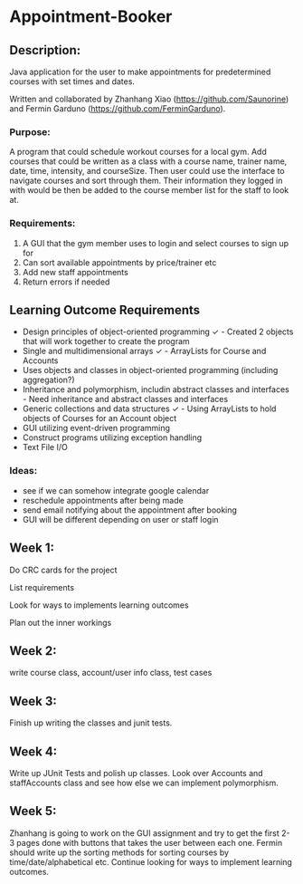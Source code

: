 # Appointment-Booker
## Description:
Java application for the user to make appointments for predetermined courses with set times and dates.

Written and collaborated by Zhanhang Xiao (https://github.com/Saunorine) and Fermin Garduno (https://github.com/FerminGarduno).

### Purpose:
A program that could schedule workout courses for a local gym. Add courses that could be written as a class with a course name, trainer name, date, time, intensity, and courseSize. Then user could use the interface to navigate courses and sort through them. Their information they logged in with would be then be added to the course member list for the staff to look at.

### Requirements:
1. A GUI that the gym member uses to login and select courses to sign up for
2. Can sort available appointments by price/trainer etc
3. Add new staff appointments
4. Return errors if needed

## Learning Outcome Requirements
  * Design principles of object-oriented programming ✓ - Created 2 objects that will work together to create the program
  * Single and multidimensional arrays ✓ - ArrayLists for Course and Accounts
  * Uses objects and classes in object-oriented programming (including aggregation?)
  * Inheritance and polymorphism, includin abstract classes and interfaces - Need inheritance and abstract classes and interfaces
  * Generic collections and data structures ✓ - Using ArrayLists to hold objects of Courses for an Account object
  * GUI utilizing event-driven programming
  * Construct programs utilizing exception handling
  * Text File I/O

### Ideas:
  * see if we can somehow integrate google calendar
  * reschedule appointments after being made
  * send email notifying about the appointment after booking
  * GUI will be different depending on user or staff login

## Week 1:
Do CRC cards for the project

List requirements

Look for ways to implements learning outcomes

Plan out the inner workings

## Week 2:
write course class, account/user info class, test cases

## Week 3:
Finish up writing the classes and junit tests.

## Week 4: 
Write up JUnit Tests and polish up classes. Look over Accounts and staffAccounts class and see how else we can implement polymorphism. 

## Week 5:
Zhanhang is going to work on the GUI assignment and try to get the first 2-3 pages done with buttons that takes the user between each one. Fermin should write up the sorting methods for sorting courses by time/date/alphabetical etc. Continue looking for ways to implement learning outcomes.
